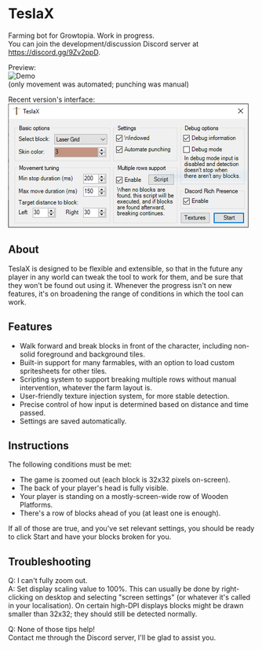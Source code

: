 # TeslaX
Farming bot for Growtopia. Work in progress.  
You can join the development/discussion Discord server at https://discord.gg/9Zv2ppD.

Preview:  
![Demo](demo.gif)  
(only movement was automated; punching was manual)

Recent version's interface:
![Window](shot.PNG)

## About
TeslaX is designed to be flexible and extensible, so that in the future
any player in any world can tweak the tool to work for them,
and be sure that they won't be found out using it.
Whenever the progress isn't on new features, it's on broadening
the range of conditions in which the tool can work.

## Features
 - Walk forward and break blocks in front of the character, including non-solid foreground and background tiles.
 - Built-in support for many farmables, with an option to load custom spritesheets for other tiles.
 - Scripting system to support breaking multiple rows without manual intervention, whatever the farm layout is.
 - User-friendly texture injection system, for more stable detection.
 - Precise control of how input is determined based on distance and time passed.
 - Settings are saved automatically.

## Instructions
The following conditions must be met:
 - The game is zoomed out (each block is 32x32 pixels on-screen).
 - The back of your player's head is fully visible.
 - Your player is standing on a mostly-screen-wide row of Wooden Platforms.
 - There's a row of blocks ahead of you (at least one is enough).

If all of those are true, and you've set relevant settings, you should be ready to click Start and have your blocks broken for you.

## Troubleshooting
Q: I can't fully zoom out.  
A: Set display scaling value to 100%. This can usually be done by right-clicking on desktop and selecting "screen settings" (or whatever it's called in your localisation). On certain high-DPI displays blocks might be drawn smaller than 32x32; they should still be detected normally.

Q: None of those tips help!  
Contact me through the Discord server, I'll be glad to assist you.
